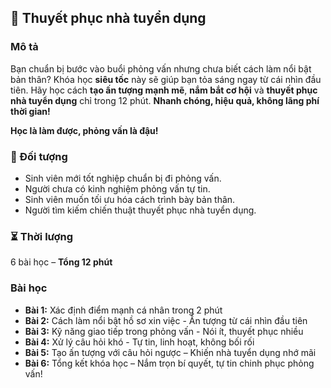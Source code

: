 ## 📌 Thuyết phục nhà tuyển dụng

### Mô tả
Bạn chuẩn bị bước vào buổi phỏng vấn nhưng chưa biết cách làm nổi bật bản thân? Khóa học **siêu tốc** này sẽ giúp bạn tỏa sáng ngay từ cái nhìn đầu tiên. Hãy học cách **tạo ấn tượng mạnh mẽ**, **nắm bắt cơ hội** và **thuyết phục nhà tuyển dụng** chỉ trong 12 phút. **Nhanh chóng, hiệu quả, không lãng phí thời gian!**

**Học là làm được, phỏng vấn là đậu!**

### 🎯 Đối tượng
- Sinh viên mới tốt nghiệp chuẩn bị đi phỏng vấn.
- Người chưa có kinh nghiệm phỏng vấn tự tin.
- Sinh viên muốn tối ưu hóa cách trình bày bản thân.
- Người tìm kiếm chiến thuật thuyết phục nhà tuyển dụng.

### ⏳ Thời lượng
6 bài học – **Tổng 12 phút**

### Bài học
- **Bài 1:** Xác định điểm mạnh cá nhân trong 2 phút
- **Bài 2:** Cách làm nổi bật hồ sơ xin việc - Ấn tượng từ cái nhìn đầu tiên
- **Bài 3:** Kỹ năng giao tiếp trong phỏng vấn - Nói ít, thuyết phục nhiều
- **Bài 4:** Xử lý câu hỏi khó - Tự tin, linh hoạt, không bối rối
- **Bài 5:** Tạo ấn tượng với câu hỏi ngược – Khiến nhà tuyển dụng nhớ mãi
- **Bài 6:** Tổng kết khóa học – Nắm trọn bí quyết, tự tin chinh phục phỏng vấn!